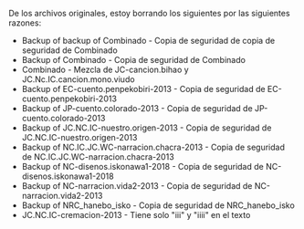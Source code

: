 De los archivos originales, estoy borrando los siguientes por las siguientes razones:
- Backup of backup of Combinado - Copia de seguridad de copia de seguridad de Combinado
- Backup of Combinado - Copia de seguridad de Combinado
- Combinado - Mezcla de JC-cancion.bihao y JC.Nc.IC.cancion.mono.viudo
- Backup of EC-cuento.penpekobiri-2013 - Copia de seguridad de EC-cuento.penpekobiri-2013
- Backup of JP-cuento.colorado-2013 - Copia de seguridad de JP-cuento.colorado-2013
- Backup of JC.NC.IC-nuestro.origen-2013 - Copia de seguridad de JC.NC.IC-nuestro.origen-2013
- Backup of NC.IC.JC.WC-narracion.chacra-2013 - Copia de seguridad de NC.IC.JC.WC-narracion.chacra-2013
- Backup of NC-disenos.iskonawa1-2018 - Copia de seguridad de NC-disenos.iskonawa1-2018
- Backup of NC-narracion.vida2-2013 - Copia de seguridad de NC-narracion.vida2-2013
- Backup of NRC_hanebo_isko - Copia de seguridad de NRC_hanebo_isko
- JC.NC.IC-cremacion-2013 - Tiene solo "iii" y "iiii" en el texto